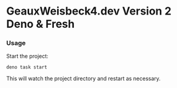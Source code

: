 # GeauxWeisbeck4.dev Version 2 Deno & Fresh

### Usage

Start the project:

```
deno task start
```

This will watch the project directory and restart as necessary.
